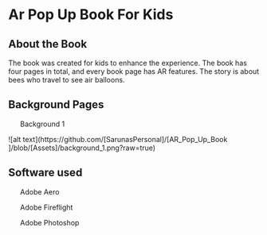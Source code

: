 <h1>Ar Pop Up Book For Kids</h1>

<h2>About the Book</h2>
<p>The book was created for kids to enhance the experience. The book has four pages in total, and every book page has AR features. The story is about bees who travel to see air balloons.</p>
<h2>Background Pages</h2>
<ul>Background 1 </ul>
![alt text](https://github.com/[SarunasPersonal]/[AR_Pop_Up_Book
]/blob/[Assets]/background_1.png?raw=true)


<h2>Software used</h2>

  <ul>Adobe Aero</ul>
  <ul>Adobe Fireflight</ul>
  <ul>Adobe Photoshop</ul>

